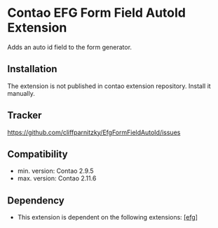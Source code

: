 Contao EFG Form Field AutoId Extension
======================================

Adds an auto id field to the form generator.


Installation
------------

The extension is not published in contao extension repository. Install it manually.


Tracker
-------

https://github.com/cliffparnitzky/EfgFormFieldAutoId/issues


Compatibility
-------------

- min. version: Contao 2.9.5
- max. version: Contao 2.11.6


Dependency
----------

- This extension is dependent on the following extensions: [[efg]](http://contao.org/de/extension-list/view/efg.de.html)
